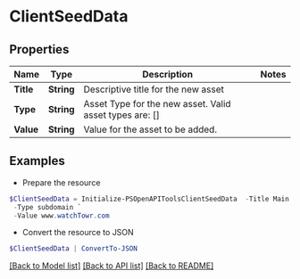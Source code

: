 # ClientSeedData
## Properties

Name | Type | Description | Notes
------------ | ------------- | ------------- | -------------
**Title** | **String** | Descriptive title for the new asset | 
**Type** | **String** | Asset Type for the new asset. Valid asset types are: [] | 
**Value** | **String** | Value for the asset to be added. | 

## Examples

- Prepare the resource
```powershell
$ClientSeedData = Initialize-PSOpenAPIToolsClientSeedData  -Title Main Website `
 -Type subdomain `
 -Value www.watchTowr.com
```

- Convert the resource to JSON
```powershell
$ClientSeedData | ConvertTo-JSON
```

[[Back to Model list]](../README.md#documentation-for-models) [[Back to API list]](../README.md#documentation-for-api-endpoints) [[Back to README]](../README.md)

